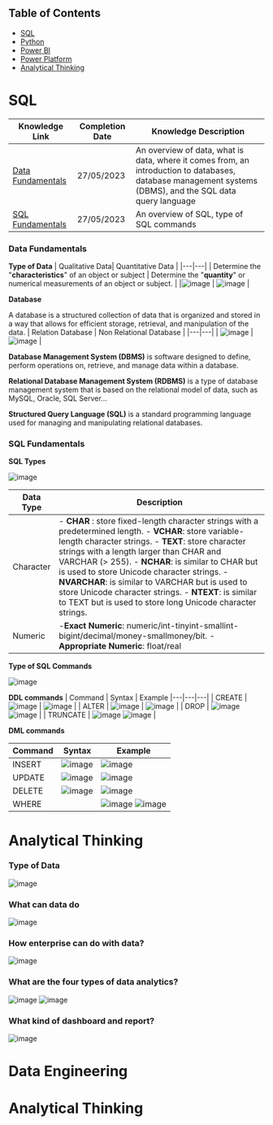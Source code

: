 ## Table of Contents
- [SQL](#sql)
- [Python](#python)
- [Power BI](#power-bi)
- [Power Platform](#power-platform)
- [Analytical Thinking](#analytical-thinking)

# SQL
| Knowledge Link | Completion Date | Knowledge Description | 
|---|---|---|
| [Data Fundamentals](#data-fundamentals) | 27/05/2023 | An overview of data, what is data, where it comes from, an introduction to databases, database management systems (DBMS), and the SQL data query language|
| [SQL Fundamentals](#sql-fundamentals) | 27/05/2023 | An overview of SQL, type of SQL commands |


### Data Fundamentals

**Type of Data**
| Qualitative Data| Quantitative Data |
|---|---|
| Determine the "**characteristics**" of an object or subject | Determine the "**quantity**" or numerical measurements of an object or subject. |
|![image](https://github.com/Fuuko209/self-studied/assets/103474817/f7d07f6f-f472-4c2b-80b8-cf8805ac0cb1) | ![image](https://github.com/Fuuko209/self-studied/assets/103474817/83d4b653-bfcb-4146-a3e2-c20aa0f8b78a) |

**Database**

A database is a structured collection of data that is organized and stored in a way that allows for efficient storage, retrieval, and manipulation of the data.
| Relation Database | Non Relational Database |
|---|---|
| ![image](https://github.com/Fuuko209/self-studied/assets/103474817/d0ea5af1-7ed1-4a05-9714-19af7cf6ae5b) | ![image](https://github.com/Fuuko209/self-studied/assets/103474817/1ca9d3a1-e10b-4e7b-b6cd-3c7079f279a5) |

**Database Management System (DBMS)**
is software designed to define, perform operations on, retrieve, and manage data within a database.

**Relational Database Management System (RDBMS)**
is a type of database management system that is based on the relational model of data, such as MySQL, Oracle, SQL Server...

**Structured Query Language (SQL)**
is a standard programming language used for managing and manipulating relational databases.

### SQL Fundamentals


**SQL Types**



![image](https://github.com/Fuuko209/self-studied/assets/103474817/a8b99d1e-fcb4-4b37-9a3d-7002e61ac1cc)



| Data Type | Description |
|---|---|
| Character |  - **CHAR** : store fixed-length character strings with a predetermined length. - **VCHAR**: store variable-length character strings. - **TEXT**: store character strings with a length larger than CHAR and VARCHAR (> 255). - **NCHAR**:  is similar to CHAR but is used to store Unicode character strings. - **NVARCHAR**: is similar to VARCHAR but is used to store Unicode character strings. - **NTEXT**: is similar to TEXT but is used to store long Unicode character strings. |
| Numeric | -**Exact Numeric**: numeric/int-tinyint-smallint-bigint/decimal/money-smallmoney/bit. -**Appropriate Numeric**: float/real |

**Type of SQL Commands**

![image](https://github.com/Fuuko209/self-studied/assets/103474817/c3172f50-26da-4306-9799-da55d5a2bb54)

**DDL commands**
| Command | Syntax | Example
|---|---|---|
| CREATE |![image](https://github.com/Fuuko209/self-studied/assets/103474817/96dd7117-a3c5-4eb9-8acf-1b2b58e02538) | ![image](https://github.com/Fuuko209/self-studied/assets/103474817/d0aa0b3e-3882-4586-8524-28f371653a24) |
| ALTER | ![image](https://github.com/Fuuko209/self-studied/assets/103474817/36230784-9994-4c2c-bc7c-f18eae00e5d3) | ![image](https://github.com/Fuuko209/self-studied/assets/103474817/5433915c-94ae-42ba-90db-6f62afe81c50) |
| DROP | ![image](https://github.com/Fuuko209/self-studied/assets/103474817/f0d3894e-aa97-41c5-94f7-cbe68033c1ad) ![image](https://github.com/Fuuko209/self-studied/assets/103474817/9ab0fe9b-107a-425b-ae29-100f7ac923b8) |
| TRUNCATE | ![image](https://github.com/Fuuko209/self-studied/assets/103474817/926ff3c9-44b2-4e10-8ccf-be74f18baac4)  ![image](https://github.com/Fuuko209/self-studied/assets/103474817/b9f50d66-4510-4839-b7be-ba5a723f4232) |

**DML commands**

| Command | Syntax | Example
|---|---|---|
| INSERT | ![image](https://github.com/Fuuko209/self-studied/assets/103474817/63c624ab-91ac-4c87-915c-fcec47a33dd3) | ![image](https://github.com/Fuuko209/self-studied/assets/103474817/b749f1bf-2752-4f2f-85c9-70577a20155e) |
| UPDATE | ![image](https://github.com/Fuuko209/self-studied/assets/103474817/55c23c6d-bf9c-4745-ba19-f168978282eb) | ![image](https://github.com/Fuuko209/self-studied/assets/103474817/ea2072e4-d305-4a63-b37a-4921de8aa1b2) |
| DELETE | ![image](https://github.com/Fuuko209/self-studied/assets/103474817/02793ed7-86f9-4de8-a967-d5029c53a25a) | ![image](https://github.com/Fuuko209/self-studied/assets/103474817/9b9df31d-4b33-4ee7-b5d8-c520a2aa0c93) |
|WHERE | | ![image](https://github.com/Fuuko209/self-studied/assets/103474817/8ad31093-8d5c-4cf9-89b3-b03ae385737a) ![image](https://github.com/Fuuko209/self-studied/assets/103474817/5f8e15d8-c3be-41a1-917b-e4c03a8c1c01) |


# Analytical Thinking

### Type of Data
![image](https://github.com/Fuuko209/self-studied/assets/103474817/88052054-94e4-4dfa-b882-ee597160b66b)

### What can data do
![image](https://github.com/Fuuko209/self-studied/assets/103474817/f9962cf2-5095-4c00-8164-8dc20706b589)

### How enterprise can do with data?
![image](https://github.com/Fuuko209/self-studied/assets/103474817/9388a8e4-4844-44b5-998e-eabe8a0efaa0)

### What are the four types of data analytics?
![image](https://github.com/Fuuko209/self-studied/assets/103474817/4d57da5c-7c1e-4141-837f-a086002dc7a5)
![image](https://github.com/Fuuko209/self-studied/assets/103474817/4b84c077-0908-407c-ba6a-9a7947d83467)

### What kind of dashboard and report?
![image](https://github.com/Fuuko209/self-studied/assets/103474817/27efa9a3-8937-4cda-8d1c-a047d1956360)

# Data Engineering
# Analytical Thinking










